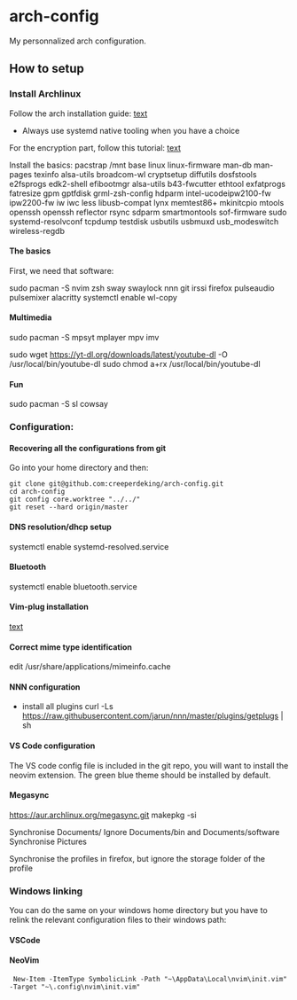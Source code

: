 # arch-config
My personnalized arch configuration. 

## How to setup

### Install Archlinux

Follow the arch installation guide:
[text](https://wiki.archlinux.org/title/Installation_guide)
- Always use systemd native tooling when you have a choice

For the encryption part, follow this tutorial:
[text](https://blog.deimos.fr/2020/03/29/arch-linux-install-with-uefi-and-encrypted-disk/)

Install the basics:
pacstrap /mnt base linux linux-firmware man-db man-pages texinfo alsa-utils broadcom-wl cryptsetup diffutils dosfstools e2fsprogs edk2-shell efibootmgr alsa-utils b43-fwcutter ethtool exfatprogs fatresize gpm gptfdisk grml-zsh-config hdparm intel-ucodeipw2100-fw ipw2200-fw iw iwc less libusb-compat lynx memtest86+ mkinitcpio mtools openssh openssh reflector rsync sdparm smartmontools sof-firmware sudo systemd-resolvconf tcpdump testdisk usbutils usbmuxd usb_modeswitch wireless-regdb


#### The basics

First, we need that software:

sudo pacman -S nvim zsh sway swaylock nnn git irssi firefox pulseaudio pulsemixer alacritty systemctl enable wl-copy

#### Multimedia

sudo pacman -S mpsyt mplayer mpv imv

sudo wget https://yt-dl.org/downloads/latest/youtube-dl -O /usr/local/bin/youtube-dl
sudo chmod a+rx /usr/local/bin/youtube-dl

#### Fun
sudo pacman -S sl cowsay

### Configuration:

#### Recovering all the configurations from git

Go into your home directory and then:
```
git clone git@github.com:creeperdeking/arch-config.git
cd arch-config
git config core.worktree "../../"
git reset --hard origin/master
```

#### DNS resolution/dhcp setup

systemctl enable systemd-resolved.service

#### Bluetooth

systemctl enable bluetooth.service

#### Vim-plug installation

[text](https://github.com/junegunn/vim-plug)

#### Correct mime type identification

edit /usr/share/applications/mimeinfo.cache

#### NNN configuration

- install all plugins
curl -Ls https://raw.githubusercontent.com/jarun/nnn/master/plugins/getplugs | sh

#### VS Code configuration

The VS code config file is included in the git repo, you will want to install
the neovim extension. The green blue theme should be installed by default.

#### Megasync

https://aur.archlinux.org/megasync.git
makepkg -si

Synchronise Documents/
Ignore Documents/bin and Documents/software
Synchronise Pictures

Synchronise the profiles in firefox, but ignore the storage folder of the profile

### Windows linking

You can do the same on your windows home directory but you have to relink the relevant configuration files to their windows path:

#### VSCode

#### NeoVim

```
 New-Item -ItemType SymbolicLink -Path "~\AppData\Local\nvim\init.vim" -Target "~\.config\nvim\init.vim"
```

